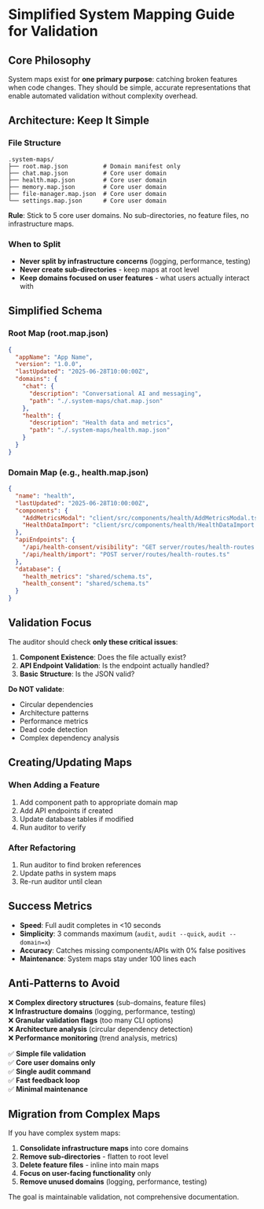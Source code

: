 
# Simplified System Mapping Guide for Validation

## Core Philosophy

System maps exist for **one primary purpose**: catching broken features when code changes. They should be simple, accurate representations that enable automated validation without complexity overhead.

## Architecture: Keep It Simple

### File Structure
```
.system-maps/
├── root.map.json          # Domain manifest only
├── chat.map.json          # Core user domain
├── health.map.json        # Core user domain  
├── memory.map.json        # Core user domain
├── file-manager.map.json  # Core user domain
└── settings.map.json      # Core user domain
```

**Rule**: Stick to 5 core user domains. No sub-directories, no feature files, no infrastructure maps.

### When to Split
- **Never split by infrastructure concerns** (logging, performance, testing)
- **Never create sub-directories** - keep maps at root level
- **Keep domains focused on user features** - what users actually interact with

## Simplified Schema

### Root Map (root.map.json)
```json
{
  "appName": "App Name",
  "version": "1.0.0", 
  "lastUpdated": "2025-06-28T10:00:00Z",
  "domains": {
    "chat": {
      "description": "Conversational AI and messaging",
      "path": "./.system-maps/chat.map.json"
    },
    "health": {
      "description": "Health data and metrics",
      "path": "./.system-maps/health.map.json"
    }
  }
}
```

### Domain Map (e.g., health.map.json)
```json
{
  "name": "health",
  "lastUpdated": "2025-06-28T10:00:00Z",
  "components": {
    "AddMetricsModal": "client/src/components/health/AddMetricsModal.tsx",
    "HealthDataImport": "client/src/components/health/HealthDataImport.tsx"
  },
  "apiEndpoints": {
    "/api/health-consent/visibility": "GET server/routes/health-routes.ts",
    "/api/health/import": "POST server/routes/health-routes.ts"
  },
  "database": {
    "health_metrics": "shared/schema.ts",
    "health_consent": "shared/schema.ts"
  }
}
```

## Validation Focus

The auditor should check **only these critical issues**:

1. **Component Existence**: Does the file actually exist?
2. **API Endpoint Validation**: Is the endpoint actually handled?
3. **Basic Structure**: Is the JSON valid?

**Do NOT validate**:
- Circular dependencies
- Architecture patterns  
- Performance metrics
- Dead code detection
- Complex dependency analysis

## Creating/Updating Maps

### When Adding a Feature
1. Add component path to appropriate domain map
2. Add API endpoints if created
3. Update database tables if modified
4. Run auditor to verify

### After Refactoring
1. Run auditor to find broken references
2. Update paths in system maps
3. Re-run auditor until clean

## Success Metrics

- **Speed**: Full audit completes in <10 seconds
- **Simplicity**: 3 commands maximum (`audit`, `audit --quick`, `audit --domain=x`)
- **Accuracy**: Catches missing components/APIs with 0% false positives
- **Maintenance**: System maps stay under 100 lines each

## Anti-Patterns to Avoid

❌ **Complex directory structures** (sub-domains, feature files)  
❌ **Infrastructure domains** (logging, performance, testing)  
❌ **Granular validation flags** (too many CLI options)  
❌ **Architecture analysis** (circular dependency detection)  
❌ **Performance monitoring** (trend analysis, metrics)  

✅ **Simple file validation**  
✅ **Core user domains only**  
✅ **Single audit command**  
✅ **Fast feedback loop**  
✅ **Minimal maintenance**

## Migration from Complex Maps

If you have complex system maps:

1. **Consolidate infrastructure maps** into core domains
2. **Remove sub-directories** - flatten to root level  
3. **Delete feature files** - inline into main maps
4. **Focus on user-facing functionality** only
5. **Remove unused domains** (logging, performance, testing)

The goal is maintainable validation, not comprehensive documentation.
